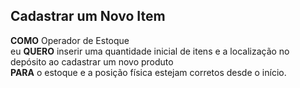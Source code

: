
## Cadastrar um Novo Item

**COMO** Operador de Estoque  
eu **QUERO** inserir uma quantidade inicial de itens e a localização no depósito ao cadastrar um novo produto  
**PARA** o estoque e a posição física estejam corretos desde o início.

